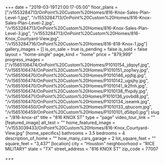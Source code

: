 +++
date = "2019-03-19T21:00:17-05:00"
floor_plans = ["/v1553284713/OnPoint%20Custom%20Homes/816-Knox-Sales-Plan-Level-1.jpg", "/v1553284713/OnPoint%20Custom%20Homes/816-Knox-Sales-Plan-Level-2.jpg", "/v1553284713/OnPoint%20Custom%20Homes/816-Knox-Sales-Plan-Level-3.jpg", "/v1553284713/OnPoint%20Custom%20Homes/816-Knox_Courtyard-View.jpg", "/v1553284716/OnPoint%20Custom%20Homes/816-818-Knox-1.jpg"]
gallery_images = []
is_on_sale = true
is_pending = false
is_sold = false
layout = "home-single"
page_kind = "home"
price = "879,999"
progress_images = ["/v1565106474/OnPoint%20Custom%20Homes/P1010154_jdqoyf.jpg", "/v1565106474/OnPoint%20Custom%20Homes/P1010151_zop1wy.jpg", "/v1565106470/OnPoint%20Custom%20Homes/P1010146_xpjfqj.jpg", "/v1565106474/OnPoint%20Custom%20Homes/P1010142_ugsjhy.jpg", "/v1565106470/OnPoint%20Custom%20Homes/P1010141_ik2fnh.jpg", "/v1565106474/OnPoint%20Custom%20Homes/P1010138_ffxpdy.jpg", "/v1565106471/OnPoint%20Custom%20Homes/P1010136_yovbd8.jpg", "/v1565106470/OnPoint%20Custom%20Homes/P1010134_iseamk.jpg", "/v1565106450/OnPoint%20Custom%20Homes/P1010133_qbucom.jpg", "/v1565106459/OnPoint%20Custom%20Homes/P1010101_d5ibp0.jpg"]
slug = "/816-knox-st"
title = "816 KNOX ST"
type = "page"
video_tour_link = ""
[featured_image]
alt_text = ""
home_featured_image = "/v1553039433/OnPoint%20Custom%20Homes/816-Knox_Courtyard-View.jpg"
[home_specifics]
bathrooms = 3.5
bedrooms = 4
description_of_home = ""
how_many_cars_garage = 2
lot_square_feet = ""
square_feet = "3,437"
[location]
city = "Houston"
neighboorhood = "RICE MILITARY"
state = "TX"
street_address = "816 KNOX ST"
zip_code = 77007

+++
